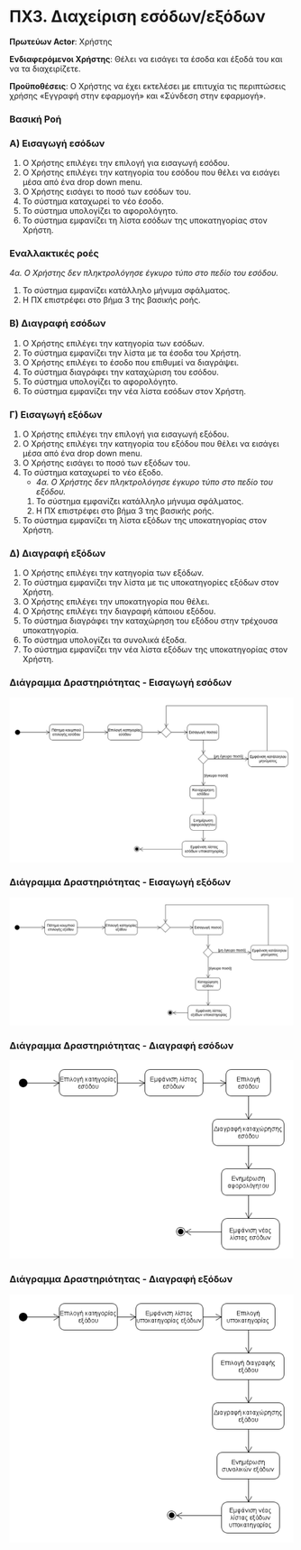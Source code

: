 <h1> ΠΧ3. Διαχείριση εσόδων/εξόδων</h1>

**Πρωτεύων Actor**: Χρήστης
	
**Ενδιαφερόμενοι Χρήστης**: Θέλει να εισάγει τα έσοδα και έξοδά του και να τα διαχειρίζετε.
	
**Προϋποθέσεις**: Ο Χρήστης να έχει εκτελέσει με επιτυχία τις περιπτώσεις χρήσης «Εγγραφή στην εφαρμογή» και «Σύνδεση στην εφαρμογή». 

### Βασική Ροή
	
<h3>A) Εισαγωγή εσόδων</h3>

1. Ο Χρήστης επιλέγει την επιλογή για εισαγωγή εσόδου.
2. Ο Χρήστης επιλέγει την κατηγορία του εσόδου που θέλει να εισάγει μέσα από ένα drop down menu.
3. Ο Χρήστης εισάγει το ποσό των εσόδων του.
4. Το σύστημα καταχωρεί το νέο έσοδο.
5. Το σύστημα υπολογίζει το αφορολόγητο.
6. Το σύστημα εμφανίζει τη λίστα εσόδων της υποκατηγορίας στον Χρήστη.
	 
### Εναλλακτικές ροές

*4α. Ο Χρήστης δεν πληκτρολόγησε έγκυρο τύπο στο πεδίο του εσόδου.*

 1. Το σύστημα εμφανίζει κατάλληλο μήνυμα σφάλματος.
 2. Η ΠΧ επιστρέφει στο βήμα 3 της βασικής ροής.

<h3>Β) Διαγραφή εσόδων</h3>	

1. Ο Χρήστης επιλέγει την κατηγορία των εσόδων.
2. Το σύστημα εμφανίζει την λίστα με τα έσοδα του Χρήστη.
3. Ο Χρήστης επιλέγει το έσοδο που επιθυμεί να διαγράψει.
4. Το σύστημα διαγράφει την καταχώριση του εσόδου.
5. Το σύστημα υπολογίζει το αφορολόγητο.
6. Το σύστημα εμφανίζει την νέα λίστα εσόδων στον Χρήστη.


<h3>Γ) Εισαγωγή εξόδων</h3>

1. Ο Χρήστης επιλέγει την επιλογή για εισαγωγή εξόδου.
2. Ο Χρήστης επιλέγει την κατηγορία του εξόδου που θέλει να εισάγει μέσα από ένα drop down menu.
3. Ο Χρήστης εισάγει το ποσό των εξόδων του.
4. Το σύστημα καταχωρεί το νέο έξοδο.
    * *4α. Ο Χρήστης δεν πληκτρολόγησε έγκυρο τύπο στο πεδίο του εξόδου.*
    1. Το σύστημα εμφανίζει κατάλληλο μήνυμα σφάλματος.
    2. Η ΠΧ επιστρέφει στο βήμα 3 της βασικής ροής.
5. Το σύστημα εμφανίζει τη λίστα εξόδων της υποκατηγορίας στον Χρήστη.


<h3>Δ) Διαγραφή εξόδων</h3>	

1. Ο Χρήστης επιλέγει την κατηγορία των εξόδων.
2. Το σύστημα εμφανίζει την λίστα με τις υποκατηγορίες εξόδων στον Χρήστη.
3. Ο Χρήστης επιλέγει την υποκατηγορία που θέλει.
4. Ο Χρήστης επιλέγει την διαγραφή κάποιου εξόδου.
5. Το σύστημα διαγράφει την καταχώρηση του εξόδου στην τρέχουσα υποκατηγορία.
6. Το σύστημα υπολογίζει τα συνολικά έξοδα.
7. Το σύστημα εμφανίζει την νέα λίστα εξόδων της υποκατηγορίας στον Χρήστη.


<h3>Διάγραμμα Δραστηριότητας - Εισαγωγή εσόδων</h3>

![Διάγραμμα Δραστηριότητας ΠΧ6](diagrams/uc3-insert_income.png)




<h3>Διάγραμμα Δραστηριότητας - Εισαγωγή εξόδων</h3>

![Διάγραμμα Δραστηριότητας ΠΧ6](diagrams/uc3-insert_expenses.png)




<h3>Διάγραμμα Δραστηριότητας - Διαγραφή εσόδων</h3>

![Διάγραμμα Δραστηριότητας ΠΧ6](diagrams/uc3-delete_income.png)




<h3>Διάγραμμα Δραστηριότητας - Διαγραφή εξόδων</h3>

![Διάγραμμα Δραστηριότητας ΠΧ6](diagrams/uc3-delete_expenses.png)
